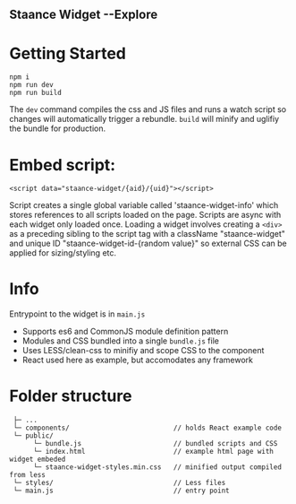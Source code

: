 ## Staance Widget --Explore


# Getting Started 

```
npm i
npm run dev
npm run build

```
The `dev` command compiles the css and JS files and runs a watch script so changes will automatically trigger a rebundle.
`build` will minify and uglifiy the bundle for production.


# Embed script:

 `<script data="staance-widget/{aid}/{uid}"></script>`

 Script creates a single global variable called 'staance-widget-info' which stores references to all scripts loaded on the page. Scripts are async with each widget only loaded once. Loading a widget involves creating a `<div>` as a preceding sibling to the script tag with a className "staance-widget" and unique ID "staance-widget-id-{random value}" so external CSS can be applied for sizing/styling etc.



# Info

Entrypoint to the widget is in `main.js` 

 - Supports es6 and CommonJS module definition pattern
 - Modules and CSS bundled into a single `bundle.js` file
 - Uses LESS/clean-css to minifiy and scope CSS to the component
 - React used here as example, but accomodates any framework 



# Folder structure

```
 ├─ ...
 └─ components/                          // holds React example code
 └─ public/
      └─ bundle.js                       // bundled scripts and CSS  
      └─ index.html                      // example html page with widget embeded
      └─ staance-widget-styles.min.css   // minified output compiled from less
 └─ styles/                              // Less files
 └─ main.js                              // entry point
            